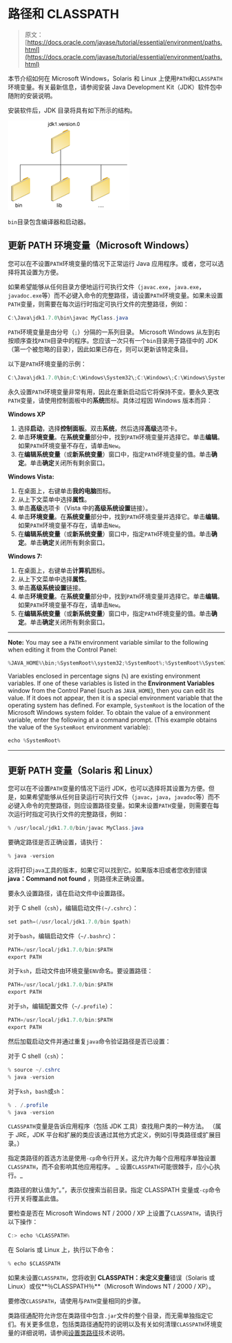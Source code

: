 # 路径和 CLASSPATH

> 原文： [https://docs.oracle.com/javase/tutorial/essential/environment/paths.html](https://docs.oracle.com/javase/tutorial/essential/environment/paths.html)

本节介绍如何在 Microsoft Windows，Solaris 和 Linux 上使用`PATH`和`CLASSPATH`环境变量。有关最新信息，请参阅安装 Java Development Kit（JDK）软件包中随附的安装说明。

安装软件后，JDK 目录将具有如下所示的结构。

![JDK directory structure](img/5cf035e0d9f655a41545e2f82574ca42.jpg)

`bin`目录包含编译器和启动器。

## 更新 PATH 环境变量（Microsoft Windows）

您可以在不设置`PATH`环境变量的情况下正常运行 Java 应用程序。或者，您可以选择将其设置为方便。

如果希望能够从任何目录方便地运行可执行文件（`javac.exe`，`java.exe`，`javadoc.exe`等）而不必键入命令的完整路径，请设置`PATH`环境变量。如果未设置`PATH`变量，则需要在每次运行时指定可执行文件的完整路径，例如：

```java
C:\Java\jdk1.7.0\bin\javac MyClass.java

```

`PATH`环境变量是由分号（`;`）分隔的一系列目录。 Microsoft Windows 从左到右按顺序查找`PATH`目录中的程序。您应该一次只有一个`bin`目录用于路径中的 JDK（第一个被忽略的目录），因此如果已存在，则可以更新该特定条目。

以下是`PATH`环境变量的示例：

```java
C:\Java\jdk1.7.0\bin;C:\Windows\System32\;C:\Windows\;C:\Windows\System32\Wbem

```

永久设置`PATH`环境变量非常有用，因此在重新启动后它将保持不变。要永久更改`PATH`变量，请使用控制面板中的**系统**图标。具体过程因 Windows 版本而异：

**Windows XP**

1.  选择**启动**，选择**控制面板**。双击**系统**，然后选择**高级**选项卡。
2.  单击**环境变量**。在**系统变量**部分中，找到`PATH`环境变量并选择它。单击**编辑**。如果`PATH`环境变量不存在，请单击`New`。
3.  在**编辑系统变量**（或**新系统变量**）窗口中，指定`PATH`环境变量的值。单击**确定**。单击**确定**关闭所有剩余窗口。

**Windows Vista:**

1.  在桌面上，右键单击**我的电脑**图标。
2.  从上下文菜单中选择**属性**。
3.  单击**高级**选项卡（Vista 中的**高级系统设置**链接）。
4.  单击**环境变量**。在**系统变量**部分中，找到`PATH`环境变量并选择它。单击**编辑**。如果`PATH`环境变量不存在，请单击`New`。
5.  在**编辑系统变量**（或**新系统变量**）窗口中，指定`PATH`环境变量的值。单击**确定**。单击**确定**关闭所有剩余窗口。

**Windows 7:**

1.  在桌面上，右键单击**计算机**图标。
2.  从上下文菜单中选择**属性**。
3.  单击**高级系统设置**链接。
4.  单击**环境变量**。在**系统变量**部分中，找到`PATH`环境变量并选择它。单击**编辑**。如果`PATH`环境变量不存在，请单击`New`。
5.  在**编辑系统变量**（或**新系统变量**）窗口中，指定`PATH`环境变量的值。单击**确定**。单击**确定**关闭所有剩余窗口。

* * *

**Note:** You may see a `PATH` environment variable similar to the following when editing it from the Control Panel:

```java
%JAVA_HOME%\bin;%SystemRoot%\system32;%SystemRoot%;%SystemRoot%\System32\Wbem

```

Variables enclosed in percentage signs (`%`) are existing environment variables. If one of these variables is listed in the **Environment Variables** window from the Control Panel (such as `JAVA_HOME`), then you can edit its value. If it does not appear, then it is a special environment variable that the operating system has defined. For example, `SystemRoot` is the location of the Microsoft Windows system folder. To obtain the value of a environment variable, enter the following at a command prompt. (This example obtains the value of the `SystemRoot` environment variable):

```java
echo %SystemRoot%

```

* * *

## 更新 PATH 变量（Solaris 和 Linux）

您可以在不设置`PATH`变量的情况下运行 JDK，也可以选择将其设置为方便。但是，如果希望能够从任何目录运行可执行文件（`javac`，`java`，`javadoc`等）而不必键入命令的完整路径，则应设置路径变量。如果未设置`PATH`变量，则需要在每次运行时指定可执行文件的完整路径，例如：

```java
% /usr/local/jdk1.7.0/bin/javac MyClass.java

```

要确定路径是否正确设置，请执行：

```java
% java -version

```

这将打印`java`工具的版本，如果它可以找到它。如果版本旧或者您收到错误 **java：Command not found** ，则路径未正确设置。

要永久设置路径，请在启动文件中设置路径。

对于 C shell（`csh`），编辑启动文件`(~/.cshrc`）：

```java
set path=(/usr/local/jdk1.7.0/bin $path)

```

对于`bash`，编辑启动文件（`~/.bashrc`）：

```java
PATH=/usr/local/jdk1.7.0/bin:$PATH
export PATH

```

对于`ksh`，启动文件由环境变量`ENV`命名。要设置路径：

```java
PATH=/usr/local/jdk1.7.0/bin:$PATH
export PATH

```

对于`sh`，编辑配置文件（`~/.profile`）：

```java
PATH=/usr/local/jdk1.7.0/bin:$PATH
export PATH

```

然后加载启动文件并通过重复`java`命令验证路径是否已设置：

对于 C shell（`csh`）：

```java
% source ~/.cshrc
% java -version

```

对于`ksh`，`bash`或`sh`：

```java
% . /.profile
% java -version

```

`CLASSPATH`变量是告诉应用程序（包括 JDK 工具）查找用户类的一种方法。 （属于 JRE，JDK 平台和扩展的类应该通过其他方式定义，例如引导类路径或扩展目录。）

指定类路径的首选方法是使用`-cp`命令行开关。这允许为每个应用程序单独设置`CLASSPATH`，而不会影响其他应用程序。 _ 设置`CLASSPATH`可能很棘手，应小心执行。_

类路径的默认值为“。”，表示仅搜索当前目录。指定 CLASSPATH 变量或`-cp`命令行开关将覆盖此值。

要检查是否在 Microsoft Windows NT / 2000 / XP 上设置了`CLASSPATH`，请执行以下操作：

```java
C:> echo %CLASSPATH%

```

在 Solaris 或 Linux 上，执行以下命令：

```java
% echo $CLASSPATH

```

如果未设置`CLASSPATH`，您将收到 **CLASSPATH：未定义变量**错误（Solaris 或 Linux）或仅**％CLASSPATH％**（Microsoft Windows NT / 2000 / XP）。

要修改`CLASSPATH`，请使用与`PATH`变量相同的步骤。

类路径通配符允许您在类路径中包含`.jar`文件的整个目录，而无需单独指定它们。有关更多信息，包括类路径通配符的说明以及有关如何清理`CLASSPATH`环境变量的详细说明，请参阅[设置类路径](https://docs.oracle.com/javase/8/docs/technotes/tools/windows/classpath.html)技术说明。